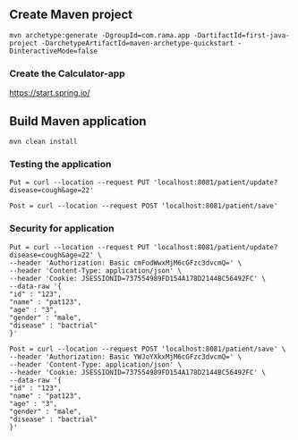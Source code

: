 ## Create Maven project

~~~
mvn archetype:generate -DgroupId=com.rama.app -DartifactId=first-java-project -DarchetypeArtifactId=maven-archetype-quickstart -DinteractiveMode=false
~~~
### Create the Calculator-app

https://start.spring.io/


## Build Maven application

~~~
mvn clean install
~~~
### Testing the application

~~~
Put = curl --location --request PUT 'localhost:8081/patient/update?disease=cough&age=22' 

Post = curl --location --request POST 'localhost:8081/patient/save' 
~~~

### Security for application

~~~
Put = curl --location --request PUT 'localhost:8081/patient/update?disease=cough&age=22' \
--header 'Authorization: Basic cmFodWwxMjM6cGFzc3dvcmQ=' \
--header 'Content-Type: application/json' \
--header 'Cookie: JSESSIONID=737554989FD154A178D2144BC56492FC' \
--data-raw '{
"id" : "123",
"name" : "pat123",
"age" : "3",
"gender" : "male",
"disease" : "bactrial"
}'

Post = curl --location --request POST 'localhost:8081/patient/save' \
--header 'Authorization: Basic YWJoYXkxMjM6cGFzc3dvcmQ=' \
--header 'Content-Type: application/json' \
--header 'Cookie: JSESSIONID=737554989FD154A178D2144BC56492FC' \
--data-raw '{
"id" : "123",
"name" : "pat123",
"age" : "3",
"gender" : "male",
"disease" : "bactrial"
}' 
~~~
